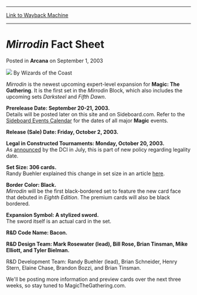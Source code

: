 
---
[Link to Wayback Machine](https://web.archive.org/web/20210429035141/https://magic.wizards.com/en/articles/archive/arcana/mirrodin-fact-sheet-2003-09-01)

[_metadata_:author]:- "Wizards of the Coast"
[_metadata_:description]:- "Mirrodin is the newest upcoming expert-level expansion for Magic: The Gathering. It is the first set in the Mirrodin Block, which also includes the upcoming sets Darksteel and Fifth Dawn. Prerelease Date: September 20-21, 2003. Details will be posted later on this site and on Sideboard.com. Refer to the Sideboard Events Calendar for the dates of all major Magic events. Release"
[_metadata_:generator]:- "Drupal 7 (http://drupal.org)"
[_metadata_:node]:- "605916"
[_metadata_:publish_date]:- "2003-09-01"
[_metadata_:source]:- "div-main-content"
[_metadata_:title]:- "Mirrodin Fact Sheet"
[_metadata_:wayback_capture_timestamp]:- "2021-04-29 03:51:41"
[_metadata_:wayback_raw_url]:- "https://web.archive.org/web/20210429035141id_/https://magic.wizards.com/en/articles/archive/arcana/mirrodin-fact-sheet-2003-09-01"
[_metadata_:wayback_url]:- "https://magic.wizards.com/en/articles/archive/arcana/mirrodin-fact-sheet-2003-09-01"
---


*Mirrodin* Fact Sheet
=====================



 Posted in **Arcana**
 on September 1, 2003 






![](https://media.magic.wizards.com/styles/auth_small/public/images/person/wizards_author.jpg)
By Wizards of the Coast











*Mirrodin* is the newest upcoming expert-level expansion for **Magic: The Gathering**. It is the first set in the *Mirrodin* Block, which also includes the upcoming sets *Darksteel* and *Fifth Dawn*.


**Prerelease Date: September 20-21, 2003.**  
 Details will be posted later on this site and on Sideboard.com. Refer to the [Sideboard Events Calendar](http://archive.wizards.com/default.asp?x=sideboard/news/20030702a) for the dates of all major **Magic** events.


**Release (Sale) Date: Friday, October 2, 2003.**


**Legal in Constructed Tournaments: Monday, October 20, 2003.**  
 As [announced](http://archive.wizards.com/default.asp?x=sideboard/news/20030702a) by the DCI in July, this is part of new policy regarding legality date.


**Set Size: 306 cards.**  
 Randy Buehler explained this change in set size in an article [here](http://archive.wizards.com/default.asp?x=mtgcom/daily/rb76).


**Border Color: Black.**  
*Mirrodin* will be the first black-bordered set to feature the new card face that debuted in *Eighth Edition*. The premium cards will also be black bordered.


**Expansion Symbol: A stylized sword.**  
 The sword itself is an actual card in the set.



**R&D Code Name: Bacon.**


**R&D Design Team: Mark Rosewater (lead), Bill Rose, Brian Tinsman, Mike Elliott, and Tyler Bielman.**


R&D Development Team: Randy Buehler (lead), Brian Schneider, Henry Stern, Elaine Chase, Brandon Bozzi, and Brian Tinsman.


We'll be posting more information and preview cards over the next three weeks, so stay tuned to MagicTheGathering.com.







